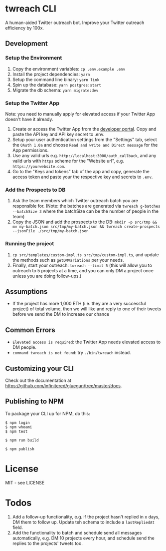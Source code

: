 # twreach CLI

A human-aided Twitter outreach bot. Improve your Twitter outreach efficiency by 100x.

## Development

### Setup the Environment

1. Copy the environment variables: `cp .env.example .env`
1. Install the project dependencies: `yarn`
1. Setup the command line binary: `yarn link`
1. Spin up the database: `yarn postgres:start`
1. Migrate the db schema: `yarn migrate:dev`

### Setup the Twitter App

Note: you need to manually apply for elevated access if your Twitter App doesn't have it already.

1. Create or access the Twitter App from the [developer portal](https://developer.twitter.com/en/portal/projects-and-apps). Copy and paste the API key and API key secret to .env.
1. Setup your user authentication settings from the "Settings" tab, select the `OAuth 1.0a` and choose `Read and write and Direct message` for the App permissions.
1. Use any valid urls e.g. `http://localhost:3000/auth_callback`, and any valid urls with   `https` scheme for the "Website url", e.g. `https://yourwebsite.com`.
1. Go to the "Keys and tokens" tab of the app and copy, generate the access token and paste your the respective key and secrets to `.env`.

### Add the Prospects to DB

1. Ask the team members which Twitter outreach batch you are responsible for. (Note: the batches are generated via `twreach g-batches --batchSize 3` where the batchSize can be the number of people in the team)
1. Copy the JSON and add the prospects to the DB: `mkdir -p src/tmp && mv my-batch.json src/tmp/my-batch.json && twreach create-prospects --jsonFile ./src/tmp/my-batch.json`

### Running the project
1. `cp src/templates/custom-impl.ts src/tmp/custom-impl.ts`, and update the methods such as `getDMVariations` per your needs.
1. Finally, start your outreach: `twreach --limit 5` (this will allow you to outreach to 5 projects at a time, and you can only DM a project once unless you are doing follow-ups.)

## Assumptions

- If the project has more 1,000 ETH (i.e. they are a very successful project) of total volume, then we will like and reply to one of their tweets before we send the DM to increase our chance 

## Common Errors

- `Elevated access is required`: the Twitter App needs elevated access to DM people.
- `command twreach is not found`: try `./bin/twreach` instead.

## Customizing your CLI

Check out the documentation at https://github.com/infinitered/gluegun/tree/master/docs.

## Publishing to NPM

To package your CLI up for NPM, do this:

```shell
$ npm login
$ npm whoami
$ npm test

$ npm run build

$ npm publish
```

# License

MIT - see LICENSE

# Todos

1. Add a follow-up functionality, e.g. if the project hasn't replied in x days, DM them to follow up. Update teh schema to include a `lastRepliedAt` field.
2. Add the functionality to batch and schedule send all messages automatically, e.g. DM 10 projects every hour, and schedule send the replies to the projects' tweets too.
